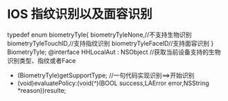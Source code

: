 # IOS 指纹识别以及面容识别

typedef enum biometryTyle{
    biometryTyleNone,//不支持生物识别
    biometryTyleTouchID,//支持指纹识别
    biometryTyleFaceID//支持面容识别
} BiometryTyle;
@interface HHLocalAut : NSObject
//获取当前设备支持的生物识别类型、指纹或者Face
- (BiometryTyle)getSupportType;
//一句代码实现识别==>开始识别
- (void)evaluatePolicy:(void(^)(BOOL success,LAError error,NSString *reason))resulte;
